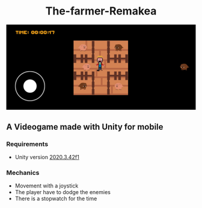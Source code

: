 <h1 align="center">The-farmer-Remakea</h1>

<div align="center">
  <img src="app.jpg" />
</div>

<h2>A Videogame made with Unity for mobile</h2>

<h3>Requirements</h3>
<ul>
  <li>Unity version <a href="unityhub://2020.3.42f1/7ade1201f527">2020.3.42f1</a></li>
</ul>

<h3>Mechanics</h3>
<ul>
  <li>Movement with a joystick</li>
  <li>The player have to dodge the enemies</li>
  <li>There is a stopwatch for the time</li>
</ul>
